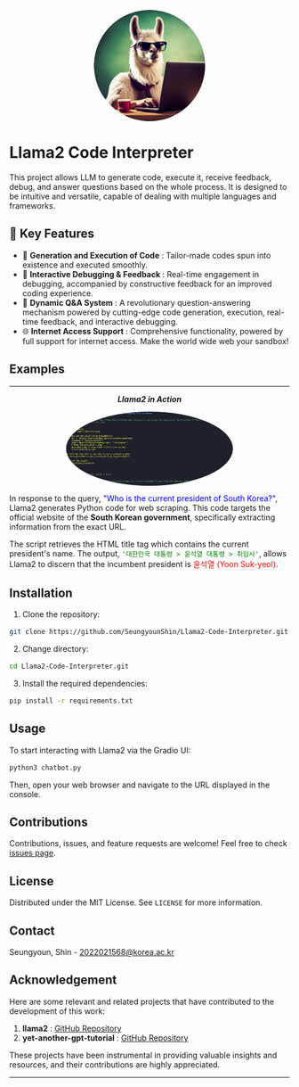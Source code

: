 <p align="center" width="100%">
<img src="/assets/logo2.png" alt="llama2 code interprerter icon" style="width: 200px; height:200px; display: block; margin: auto; border-radius: 50%;">
</p>


# Llama2 Code Interpreter

This project allows LLM to generate code, execute it, receive feedback, debug, and answer questions based on the whole process. It is designed to be intuitive and versatile, capable of dealing with multiple languages and frameworks.

## 🌟 Key Features

- 🚀 **Generation and Execution of Code** : Tailor-made codes spun into existence and executed smoothly. 
- 🔎 **Interactive Debugging & Feedback** : Real-time engagement in debugging, accompanied by constructive feedback for an improved coding experience. 
- 🧠 **Dynamic Q&A System** : A revolutionary question-answering mechanism powered by cutting-edge code generation, execution, real-time feedback, and interactive debugging.
- 🌐 **Internet Access Support** : Comprehensive functionality, powered by full support for internet access. Make the world wide web your sandbox!

## Examples



---
<div align="center">

***Llama2 in Action***

<p align="center" width="100%">
<img src="/assets/president_code.png" alt="example1_president_search_with_code" style="width: 300px; display: block; margin: auto; border-radius: 50%;">
</p>

</div>

In response to the query, <span style="color:blue">"Who is the current president of South Korea?"</span>, Llama2 generates Python code for web scraping. This code targets the official website of the **South Korean government**, specifically extracting information from the exact URL.


The script retrieves the HTML title tag which contains the current president's name. The output, <span style="color:green">`'대한민국 대통령 > 윤석열 대통령 > 취임사'`</span>, allows Llama2 to discern that the incumbent president is <span style="color:red">윤석열 (Yoon Suk-yeol)</span>.



## Installation

1. Clone the repository:
```bash
git clone https://github.com/SeungyounShin/Llama2-Code-Interpreter.git
```

2. Change directory:
```bash
cd Llama2-Code-Interpreter.git
```

3. Install the required dependencies:
```bash
pip install -r requirements.txt
```

## Usage

To start interacting with Llama2 via the Gradio UI:

```bash
python3 chatbot.py
```

Then, open your web browser and navigate to the URL displayed in the console.

## Contributions

Contributions, issues, and feature requests are welcome! Feel free to check [issues page](url_to_your_issues_page). 

## License

Distributed under the MIT License. See `LICENSE` for more information.

## Contact

Seungyoun, Shin - 2022021568@korea.ac.kr

## Acknowledgement

Here are some relevant and related projects that have contributed to the development of this work:

1. **llama2** : [GitHub Repository](https://github.com/facebookresearch/llama)
2. **yet-another-gpt-tutorial** : [GitHub Repository](https://github.com/sjchoi86/yet-another-gpt-tutorial/tree/main)

These projects have been instrumental in providing valuable insights and resources, and their contributions are highly appreciated.

---